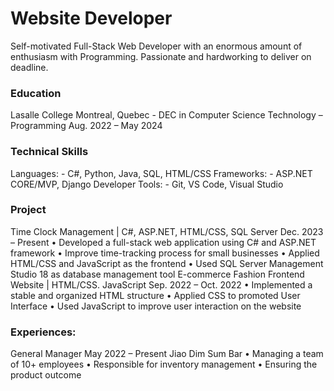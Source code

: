 # Website Developer
Self-motivated Full-Stack Web Developer with an enormous amount of enthusiasm with Programming. Passionate and hardworking to deliver on deadline.

### Education
Lasalle College      Montreal, Quebec
    - DEC in Computer Science Technology – Programming         Aug. 2022 – May 2024

### Technical Skills
Languages:
    - C#, Python, Java, SQL, HTML/CSS
Frameworks: 
    - ASP.NET CORE/MVP, Django 
Developer Tools:
    - Git, VS Code, Visual Studio

### Project
Time Clock Management | C#, ASP.NET, HTML/CSS, SQL Server 		Dec. 2023 – Present
    •	Developed a full-stack web application using C# and ASP.NET framework
    •	Improve time-tracking process for small businesses
    •	Applied HTML/CSS and JavaScript as the frontend
    •	Used SQL Server Management Studio 18 as database management tool
E-commerce Fashion Frontend Website | HTML/CSS. JavaScript 	  Sep. 2022 – Oct. 2022
    •	Implemented a stable and organized HTML structure
    •	Applied CSS to promoted User Interface
    •	Used JavaScript to improve user interaction on the website

### Experiences:
General Manager 							                                May 2022 – Present
  Jiao Dim Sum Bar
    •	Managing a team of 10+ employees
    •	Responsible for inventory management
    •	Ensuring the product outcome

